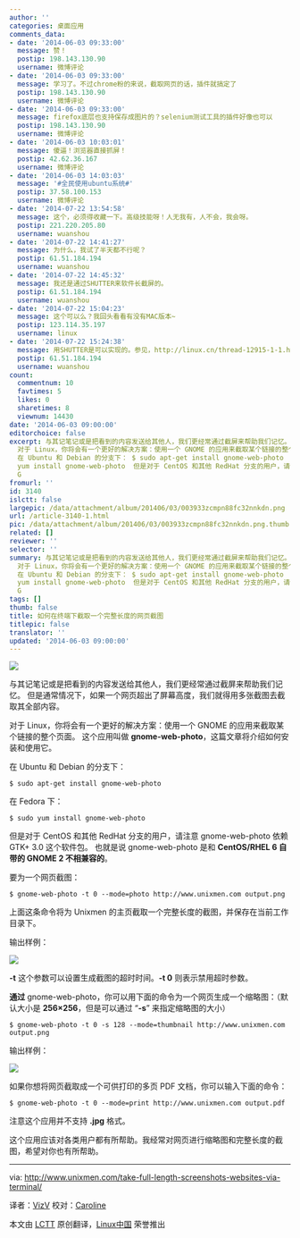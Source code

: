 ```yaml
---
author: ''
categories: 桌面应用
comments_data:
- date: '2014-06-03 09:33:00'
  message: 赞！
  postip: 198.143.130.90
  username: 微博评论
- date: '2014-06-03 09:33:00'
  message: 学习了。不过chrome粉的来说，截取网页的话，插件就搞定了
  postip: 198.143.130.90
  username: 微博评论
- date: '2014-06-03 09:33:00'
  message: firefox底层也支持保存成图片的？selenium测试工具的插件好像也可以
  postip: 198.143.130.90
  username: 微博评论
- date: '2014-06-03 10:03:01'
  message: 傻逼！浏览器直接抓屏！
  postip: 42.62.36.167
  username: 微博评论
- date: '2014-06-03 14:03:03'
  message: '#全民使用ubuntu系统#'
  postip: 37.58.100.153
  username: 微博评论
- date: '2014-07-22 13:54:58'
  message: 这个，必须得收藏一下。高级技能呀！人无我有，人不会，我会呀。
  postip: 221.220.205.80
  username: wuanshou
- date: '2014-07-22 14:41:27'
  message: 为什么，我试了半天都不行呢？
  postip: 61.51.184.194
  username: wuanshou
- date: '2014-07-22 14:45:32'
  message: 我还是通过SHUTTER来软件长截屏的。
  postip: 61.51.184.194
  username: wuanshou
- date: '2014-07-22 15:04:23'
  message: 这个可以么？我回头看看有没有MAC版本~
  postip: 123.114.35.197
  username: linux
- date: '2014-07-22 15:24:38'
  message: 用SHUTTER是可以实现的。参见，http://linux.cn/thread-12915-1-1.html
  postip: 61.51.184.194
  username: wuanshou
count:
  commentnum: 10
  favtimes: 5
  likes: 0
  sharetimes: 8
  viewnum: 14430
date: '2014-06-03 09:00:00'
editorchoice: false
excerpt: 与其记笔记或是把看到的内容发送给其他人，我们更经常通过截屏来帮助我们记忆。 但是通常情况下，如果一个网页超出了屏幕高度，我们就得用多张截图去截取其全部内容。
  对于 Linux，你将会有一个更好的解决方案：使用一个 GNOME 的应用来截取某个链接的整个页面。 这个应用叫做 gnome-web-photo，这篇文章将介绍如何安装和使用它。
  在 Ubuntu 和 Debian 的分支下： $ sudo apt-get install gnome-web-photo  在 Fedora 下： $ sudo
  yum install gnome-web-photo  但是对于 CentOS 和其他 RedHat 分支的用户，请注意 gnome-web-photo 依赖
  G
fromurl: ''
id: 3140
islctt: false
largepic: /data/attachment/album/201406/03/003933zcmpn88fc32nnkdn.png
url: /article-3140-1.html
pic: /data/attachment/album/201406/03/003933zcmpn88fc32nnkdn.png.thumb.jpg
related: []
reviewer: ''
selector: ''
summary: 与其记笔记或是把看到的内容发送给其他人，我们更经常通过截屏来帮助我们记忆。 但是通常情况下，如果一个网页超出了屏幕高度，我们就得用多张截图去截取其全部内容。
  对于 Linux，你将会有一个更好的解决方案：使用一个 GNOME 的应用来截取某个链接的整个页面。 这个应用叫做 gnome-web-photo，这篇文章将介绍如何安装和使用它。
  在 Ubuntu 和 Debian 的分支下： $ sudo apt-get install gnome-web-photo  在 Fedora 下： $ sudo
  yum install gnome-web-photo  但是对于 CentOS 和其他 RedHat 分支的用户，请注意 gnome-web-photo 依赖
  G
tags: []
thumb: false
title: 如何在终端下截取一个完整长度的网页截图
titlepic: false
translator: ''
updated: '2014-06-03 09:00:00'
---
```


![](/data/attachment/album/201406/03/003933zcmpn88fc32nnkdn.png)


与其记笔记或是把看到的内容发送给其他人，我们更经常通过截屏来帮助我们记忆。 但是通常情况下，如果一个网页超出了屏幕高度，我们就得用多张截图去截取其全部内容。


对于 Linux，你将会有一个更好的解决方案：使用一个 GNOME 的应用来截取某个链接的整个页面。 这个应用叫做 **gnome-web-photo**，这篇文章将介绍如何安装和使用它。


在 Ubuntu 和 Debian 的分支下：



```
$ sudo apt-get install gnome-web-photo

```

在 Fedora 下：



```
$ sudo yum install gnome-web-photo

```

但是对于 CentOS 和其他 RedHat 分支的用户，请注意 gnome-web-photo 依赖 GTK+ 3.0 这个软件包。 也就是说 gnome-web-photo 是和 **CentOS/RHEL 6 自带的 GNOME 2 不相兼容的**。


要为一个网页截图：



```
$ gnome-web-photo -t 0 --mode=photo http://www.unixmen.com output.png

```

上面这条命令将为 Unixmen 的主页截取一个完整长度的截图，并保存在当前工作目录下。


输出样例：


![](/data/attachment/album/201406/03/003937wf283yk3y8ybkz78.png)


**-t** 这个参数可以设置生成截图的超时时间。**-t 0** 则表示禁用超时参数。


**通过** gnome-web-photo，你可以用下面的命令为一个网页生成一个缩略图：（默认大小是 **256×256**，但是可以通过 “**-s**” 来指定缩略图的大小）



```
$ gnome-web-photo -t 0 -s 128 --mode=thumbnail http://www.unixmen.com output.png

```

输出样例：


![](/data/attachment/album/201406/03/003942elb8djw5l8bwm8pt.png)


如果你想将网页截取成一个可供打印的多页 PDF 文档，你可以输入下面的命令：



```
$ gnome-web-photo -t 0 --mode=print http://www.unixmen.com output.pdf

```

注意这个应用并不支持 **.jpg** 格式。


这个应用应该对各类用户都有所帮助。我经常对网页进行缩略图和完整长度的截图，希望对你也有所帮助。




---


via: <http://www.unixmen.com/take-full-length-screenshots-websites-via-terminal/>


译者：[VizV](https://github.com/vizv) 校对：[Caroline](https://github.com/carolinewuyan)


本文由 [LCTT](https://github.com/LCTT/TranslateProject) 原创翻译，[Linux中国](http://linux.cn/) 荣誉推出